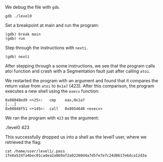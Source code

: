 We debug the file with `gdb`.

```
gdb ./level0
```

Set a breakpoint at main and run the program:

```
(gdb) break main
(gdb) run
```

Step through the instructions with `nexti`.
```
(gdb) nexti
```
After stepping through a some instructions, we see that the program calls atoi function and crash with a Segmentation fault juat after calling `atoi`.

We restarted the program with an argument and found that it compares the return value from `atoi` to `0x1a7` (423). After this comparison, the program executes a new shell using the `execv` function:

```
0x08048ed9 <+25>:	cmp    eax,0x1a7
[...]
0x08048f51 <+145>:	call   0x8054640 <execv>
```
We ran the program with `423` as the argument:

./level0 423

This successfully dropped us into a shell as the level1 user, where we retrieved the flag:

```
cat /home/user/level1/.pass
1fe8a524fa4bec01ca4ea2a869af2a02260d4a7d5fe7e7c24d8617e6dca12d3a
```
